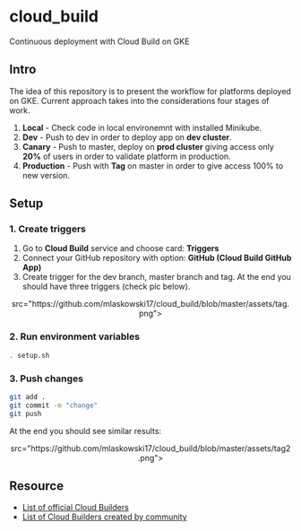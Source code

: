 # cloud_build
Continuous deployment with Cloud Build on GKE

## Intro
The idea of this repository is to present the workflow for platforms deployed on GKE.
Current approach takes into the considerations four stages of work.

1. **Local** - Check code in local environemnt with installed Minikube.
1. **Dev** - Push to dev in order to deploy app on **dev cluster**.
1. **Canary** - Push to master, deploy on **prod cluster** giving access only **20%** of users in order to validate platform in production.
1. **Production** - Push with **Tag** on master in order to give access 100% to new version.


## Setup

### 1. Create triggers
1. Go to **Cloud Build** service and choose card: **Triggers**
1. Connect your GitHub repository with option: **GitHub (Cloud Build GitHub App)**
1. Create trigger for the dev branch, master branch and tag. At the end you should have three triggers (check pic below).

<p align="center">
    src="https://github.com/mlaskowski17/cloud_build/blob/master/assets/tag.png">
</p>

### 2. Run environment variables
```bash
. setup.sh
```

### 3. Push changes
```bash
git add .
git commit -m "change"
git push
```
At the end you should see similar results:

<p align="center">
    src="https://github.com/mlaskowski17/cloud_build/blob/master/assets/tag2.png">
</p>



## Resource
- [List of official Cloud Builders](https://github.com/GoogleCloudPlatform/cloud-builders)
- [List of Cloud Builders created by community](https://github.com/GoogleCloudPlatform/cloud-builders-community)
